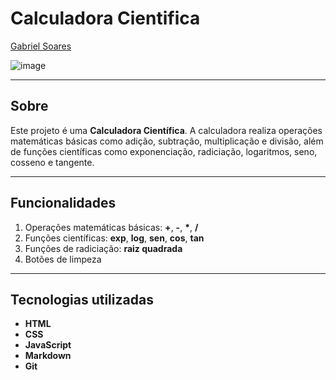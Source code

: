 # Calculadora Cientifica

[Gabriel Soares](https://www.linkedin.com/in/gabriel-soares-3098782b0/)

![image](https://github.com/user-attachments/assets/d56c6012-03e2-49df-9d8e-b0e3fcc5b7ae)

---

## Sobre
Este projeto é uma **Calculadora Científica**. A calculadora realiza operações matemáticas básicas como adição, subtração, multiplicação e divisão, além de funções científicas como exponenciação, radiciação, logaritmos, seno, cosseno e tangente.

---

## Funcionalidades
1. Operações matemáticas básicas: **+**, **-**, **\***, **/**
2. Funções científicas: **exp**, **log**, **sen**, **cos**, **tan**
3. Funções de radiciação: **raiz quadrada**
4. Botões de limpeza

---

## Tecnologias utilizadas
- **HTML**
- **CSS**
- **JavaScript**
- **Markdown**
- **Git**

